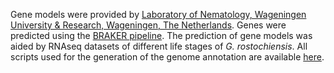 Gene models were provided by [Laboratory of Nematology, Wageningen University & Research, Wageningen, The Netherlands](https://www.wur.nl/en/research-results/chair-groups/plant-sciences/laboratory-of-nematology.htm). Genes were predicted using the [BRAKER pipeline](https://www.ncbi.nlm.nih.gov/pmc/articles/PMC7787252/). The prediction of gene models was aided by RNAseq datasets of different life stages of _G. rostochiensis_. All scripts used for the generation of the genome annotation are available [here](https://github.com/Jorisvansteenbrugge/GROS_genomes).
